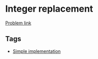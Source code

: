 # Integer replacement

[Problem link](https://leetcode.com/problems/integer-replacement)

## Tags

* [Simple implementation](/README.md#Simple_implementation)
